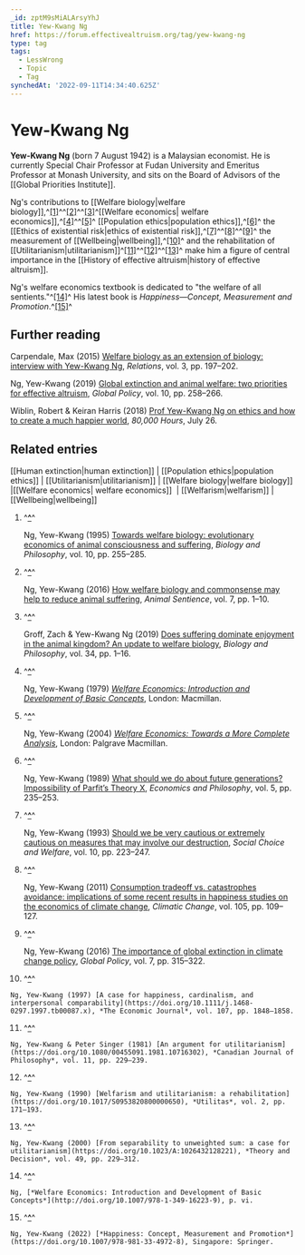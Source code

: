 ```yaml
---
_id: zptM9sMiALArsyYhJ
title: Yew-Kwang Ng
href: https://forum.effectivealtruism.org/tag/yew-kwang-ng
type: tag
tags:
  - LessWrong
  - Topic
  - Tag
synchedAt: '2022-09-11T14:34:40.625Z'
---
```

# Yew-Kwang Ng

**Yew-Kwang Ng** (born 7 August 1942) is a Malaysian economist. He is currently Special Chair Professor at Fudan University and Emeritus Professor at Monash University, and sits on the Board of Advisors of the [[Global Priorities Institute]].

Ng's contributions to [[Welfare biology|welfare biology]],^[\[1\]](#fnevea0tciaq8)^^[\[2\]](#fn583xzu1j5nu)^^[\[3\]](#fnc8ifk430yg5)^[[Welfare economics| welfare economics]],^[\[4\]](#fnjme45jbfdxe)^^[\[5\]](#fncx8s853w33g)^ [[Population ethics|population ethics]],^[\[6\]](#fnyaxz4u8u4mk)^ the [[Ethics of existential risk|ethics of existential risk]],^[\[7\]](#fnewgfg7a2614)^^[\[8\]](#fn5ww2t1md61h)^^[\[9\]](#fnsl3xylqbe2)^ the measurement of [[Wellbeing|wellbeing]],^[\[10\]](#fnc0z0bq6d28)^ and the rehabilitation of [[Utilitarianism|utilitarianism]]^[\[11\]](#fnhqcdoqvz1fg)^^[\[12\]](#fnv5ws1pvtk6g)^^[\[13\]](#fnwg3zsatv3zf)^ make him a figure of central importance in the [[History of effective altruism|history of effective altruism]].

Ng's welfare economics textbook is dedicated to "the welfare of all sentients."^[\[14\]](#fnf0t0p31bt6u)^ His latest book is *Happiness—Concept, Measurement and Promotion*.^[\[15\]](#fn1impalm2l5fi)^

Further reading
---------------

Carpendale, Max (2015) [Welfare biology as an extension of biology: interview with Yew-Kwang Ng](https://doi.org/10.7358/rela-2015-002-carp), *Relations*, vol. 3, pp. 197–202.

Ng, Yew-Kwang (2019) [Global extinction and animal welfare: two priorities for effective altruism](https://doi.org/10.1111/1758-5899.12647), *Global Policy*, vol. 10, pp. 258–266.

Wiblin, Robert & Keiran Harris (2018) [Prof Yew-Kwang Ng on ethics and how to create a much happier world](https://80000hours.org/podcast/episodes/yew-kwang-ng-anticipating-effective-altruism/), *80,000 Hours*, July 26.

Related entries
---------------

[[Human extinction|human extinction]] | [[Population ethics|population ethics]] | [[Utilitarianism|utilitarianism]] | [[Welfare biology|welfare biology]] |[[Welfare economics| welfare economics]]  | [[Welfarism|welfarism]] | [[Wellbeing|wellbeing]]

1.  ^**[^](#fnrefevea0tciaq8)**^
    
    Ng, Yew-Kwang (1995) [Towards welfare biology: evolutionary economics of animal consciousness and suffering](https://doi.org/10.1007/BF00852469), *Biology and Philosophy*, vol. 10, pp. 255–285.
    
2.  ^**[^](#fnref583xzu1j5nu)**^
    
    Ng, Yew-Kwang (2016) [How welfare biology and commonsense may help to reduce animal suffering](https://doi.org/10.51291/2377-7478.1012), *Animal Sentience*, vol. 7, pp. 1–10.
    
3.  ^**[^](#fnrefc8ifk430yg5)**^
    
    Groff, Zach & Yew-Kwang Ng (2019) [Does suffering dominate enjoyment in the animal kingdom? An update to welfare biology](https://doi.org/10.1007/s10539-019-9692-0), *Biology and Philosophy*, vol. 34, pp. 1–16.
    
4.  ^**[^](#fnrefjme45jbfdxe)**^
    
    Ng, Yew-Kwang (1979) [*Welfare Economics: Introduction and Development of Basic Concepts*](https://doi.org/10.1007/978-1-349-16223-9), London: Macmillan.
    
5.  ^**[^](#fnrefcx8s853w33g)**^
    
    Ng, Yew-Kwang (2004) [*Welfare Economics: Towards a More Complete Analysis*](https://doi.org/10.1057/9781403944061), London: Palgrave Macmillan.
    
6.  ^**[^](#fnrefyaxz4u8u4mk)**^
    
    Ng, Yew-Kwang (1989) [What should we do about future generations? Impossibility of Parfit’s Theory X](https://doi.org/10.1017/S0266267100002406), *Economics and Philosophy*, vol. 5, pp. 235–253.
    
7.  ^**[^](#fnrefewgfg7a2614)**^
    
    Ng, Yew-Kwang (1993) [Should we be very cautious or extremely cautious on measures that may involve our destruction](https://doi.org/10.1007/BF00182449), *Social Choice and Welfare*, vol. 10, pp. 223–247.
    
8.  ^**[^](#fnref5ww2t1md61h)**^
    
    Ng, Yew-Kwang (2011) [Consumption tradeoff vs. catastrophes avoidance: implications of some recent results in happiness studies on the economics of climate change](https://doi.org/10.1007/s10584-010-9880-z), *Climatic Change*, vol. 105, pp. 109–127.
    
9.  ^**[^](#fnrefsl3xylqbe2)**^
    
    Ng, Yew-Kwang (2016) [The importance of global extinction in climate change policy](https://doi.org/10.1111/1758-5899.12318), *Global Policy*, vol. 7, pp. 315–322.
    
10.  ^**[^](#fnrefc0z0bq6d28)**^
    
    Ng, Yew-Kwang (1997) [A case for happiness, cardinalism, and interpersonal comparability](https://doi.org/10.1111/j.1468-0297.1997.tb00087.x), *The Economic Journal*, vol. 107, pp. 1848–1858.
    
11.  ^**[^](#fnrefhqcdoqvz1fg)**^
    
    Ng, Yew-Kwang & Peter Singer (1981) [An argument for utilitarianism](https://doi.org/10.1080/00455091.1981.10716302), *Canadian Journal of Philosophy*, vol. 11, pp. 229–239.
    
12.  ^**[^](#fnrefv5ws1pvtk6g)**^
    
    Ng, Yew-Kwang (1990) [Welfarism and utilitarianism: a rehabilitation](https://doi.org/10.1017/S0953820800000650), *Utilitas*, vol. 2, pp. 171–193.
    
13.  ^**[^](#fnrefwg3zsatv3zf)**^
    
    Ng, Yew-Kwang (2000) [From separability to unweighted sum: a case for utilitarianism](https://doi.org/10.1023/A:1026432128221), *Theory and Decision*, vol. 49, pp. 229–312.
    
14.  ^**[^](#fnreff0t0p31bt6u)**^
    
    Ng, [*Welfare Economics: Introduction and Development of Basic Concepts*](http://doi.org/10.1007/978-1-349-16223-9), p. vi.
    
15.  ^**[^](#fnref1impalm2l5fi)**^
    
    Ng, Yew-Kwang (2022) [*Happiness: Concept, Measurement and Promotion*](https://doi.org/10.1007/978-981-33-4972-8), Singapore: Springer.